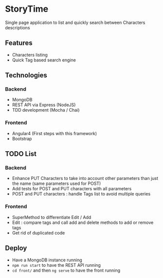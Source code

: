 # StoryTime

Single page application to list and quickly search between Characters descriptions

## Features
* Characters listing
* Quick Tag based search engine

## Technologies
### Backend
* MongoDB
* REST API via Express (NodeJS)
* TDD development (Mocha / Chai)
### Frontend
* Angular4 (First steps with this framework)
* Bootstrap

## TODO List
### Backend
* Enhance PUT Characters to take into account other parameters than just the name (same parameters used for POST)
* Add tests for POST and PUT characters with all parameters
* POST and PUT characters : handle Tags list to avoid multiple queries
### Frontend
* SuperMethod to differentiate Edit / Add
* Edit : compare tags and call add and delete methods to add or remove tags
* Get rid of duplicated code

## Deploy
* Have a MongoDB instance running
* `npm run start` to have the REST API running
* `cd front/` and then `ng serve` to have the front running